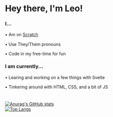 <h1>Hey there, I'm Leo!</h1>

<h3>I...</h3>
  <p>• Am on <a href='https://scratch.mit.edu/users/LegoManiac04/'>Scratch</a> <img src='https://scratch.mit.edu/images/download/icon.png' height=15px></p>
  <p>• Use They/Them pronouns <img src='https://emoji.gg/assets/emoji/2876_Nonbinary_Sparkling_heart.png' height=15px></p>
  <p>• Code in my free-time for fun</p>

<h3>I am currently...</h3>
  <p>• Learing and working on a few things with Svelte <img src='https://avatars.githubusercontent.com/u/23617963?s=200&v=4' height=15px></p>
  <p>• Tinkering around with HTML, CSS, and a bit of JS</p>

<h1></h1>

[![Anurag's GitHub stats](https://github-readme-stats.vercel.app/api?username=LegoManiac04&show_icons=true&theme=calm&border_radius=20px&hide_border=true)](https://github.com/anuraghazra/github-readme-stats)<br>
[![Top Langs](https://github-readme-stats.vercel.app/api/top-langs/?username=LegoManiac04&theme=calm&layout=compact&border_radius=20px&hide_border=true)](https://github.com/anuraghazra/github-readme-stats)
